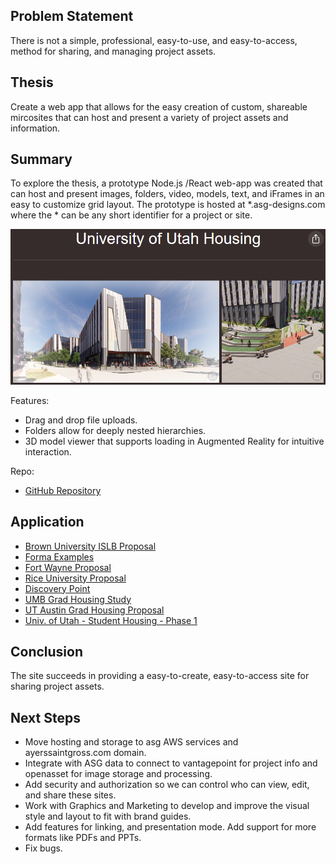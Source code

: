 ## Problem Statement
There is not a simple, professional, easy-to-use, and easy-to-access, method for sharing, and managing project assets.

## Thesis
Create a web app that allows for the easy creation of custom, shareable mircosites that can host and present a variety of project assets and information.

## Summary
To explore the thesis, a prototype Node.js /React web-app was created that can host and present images, folders, video, models, text, and iFrames in an easy to customize grid layout. The prototype is hosted at *.asg-designs.com where the * can be any short identifier for a project or site. 

![alt text](assets/01.0-Public-Microsites/image.png)

Features:
- Drag and drop file uploads.
- Folders allow for deeply nested hierarchies.
- 3D model viewer that supports loading in Augmented Reality for intuitive interaction.

Repo:
- [GitHub Repository](https://github.com/miketalbott/talbott-portfolio)

## Application
- [Brown University ISLB Proposal](https://brown.asg-designs.com)
- [Forma Examples](https://forma.asg-designs.com)
- [Fort Wayne Proposal](https://fortwayne.asg-designs.com)
- [Rice University Proposal](https://rice.asg-designs.com)
- [Discovery Point](https://terrapin.asg-designs.com)
- [UMB Grad Housing Study](https://umb.asg-designs.com)
- [UT Austin Grad Housing Proposal](https://ut.asg-designs.com)
- [Univ. of Utah - Student Housing - Phase 1](https://utah.asg-designs.com)

## Conclusion
The site succeeds in providing a easy-to-create, easy-to-access site for sharing project assets. 

## Next Steps
- Move hosting and storage to asg AWS services and ayerssaintgross.com domain.
- Integrate with ASG data to connect to vantagepoint for project info and openasset for image storage and processing.
- Add security and authorization so we can control who can view, edit, and share these sites.
- Work with Graphics and Marketing to develop and improve the visual style and layout to fit with brand guides.
- Add features for linking, and presentation mode. Add support for more formats like PDFs and PPTs.
- Fix bugs.

